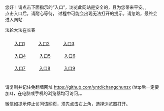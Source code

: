 您好！请点击下面指示的“入口”，浏览此网站是安全的，且为您带来平安。。 <br/>
点击入口后，请耐心等待， 过程中可能会出现无法打开的提示，请忽略，最终会进入网站. </br>

法轮大法在长春<br/>
<div style="padding:10px"><a style="margin:20px" target="_blank" href="https://d14h64plccqpu6.cloudfront.net/2Qpsp?vdyyfwnw" id="ccLink1" rel="nofollow">入口1</a> <a target="_blank" style="margin:20px" href="https://d3hdlij06yxm0d.cloudfront.net/2Qpsp?egrfofx" id="ccLink2" rel="nofollow">入口2</a> <a style="margin:20px" target="_blank" href="https://d1x5ltsl2dcu1z.cloudfront.net/2Qpsp?lsutbdsp" id="ccLink3" rel="nofollow">入口3</a></div>

<div style="padding:10px" ><a style="margin:20px" target="_blank" href="https://d14h64plccqpu6.cloudfront.net/2Qpsp?vdyyfwnw" id="ccLink4" rel="nofollow">入口4</a> <a style="margin:20px" href="https://d3hdlij06yxm0d.cloudfront.net/2Qpsp?egrfofx" target="_blank" id="ccLink5" rel="nofollow">入口5</a> <a style="margin:20px" href="https://d1x5ltsl2dcu1z.cloudfront.net/2Qpsp?lsutbdsp" target="_blank" id="ccLink6" rel="nofollow">入口6</a></div>

<div style="padding:10px"><a style="margin:20px" target="_blank" href="https://d14h64plccqpu6.cloudfront.net/2Qpsp?vdyyfwnw" id="ccLink7" rel="nofollow">入口7</a> <a style="margin:20px" href="https://d3hdlij06yxm0d.cloudfront.net/2Qpsp?egrfofx" target="_blank" id="ccLink8" rel="nofollow">入口8</a> <a style="margin:20px" target="_blank" href="https://d1x5ltsl2dcu1z.cloudfront.net/2Qpsp?lsutbdsp" id="ccLink9" rel="nofollow">入口9</a></div>

<br/>



请复制并记住免翻墙网址 https://github.com/yntd/changchunzx (http后一定要加s)，在电脑或手机的浏览器均可访问。。<br/>

微信如提示停止访问该网页，须先点击右上角，选择浏览器打开。
